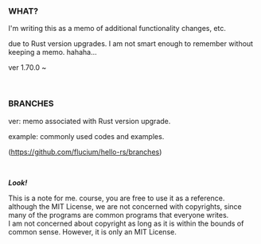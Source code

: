 ### WHAT?
I'm writing this as a memo of additional functionality changes, etc.

due to Rust version upgrades. I am not smart enough to remember without keeping a memo. hahaha...

ver 1.70.0 ~

<br>

### BRANCHES
ver: memo associated with Rust version upgrade.

example: commonly used codes and examples.

(https://github.com/flucium/hello-rs/branches)

<br>

***Look!***

This is a note for me. course, you are free to use it as a reference.<br>
although the MIT License, we are not concerned with copyrights, since many of the programs are common programs that everyone writes.<br>
I am not concerned about copyright as long as it is within the bounds of common sense. However, it is only an MIT License.
